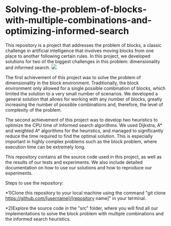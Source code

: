 # Solving-the-problem-of-blocks-with-multiple-combinations-and-optimizing-informed-search
This repository is a project that addresses the problem of blocks, a classic challenge in artificial intelligence that involves moving blocks from one place to another following certain rules. In this project, we developed solutions for two of the biggest challenges in this problem: dimensionality and informed search.
![](https://www.rose-hulman.edu/class/cs/archive/other-old/archive/fall06/materials/search_project_files/image003.gif)

The first achievement of this project was to solve the problem of dimensionality in the block environment. Traditionally, the block environment only allowed for a single possible combination of blocks, which limited the solution to a very small number of scenarios. We developed a general solution that allows for working with any number of blocks, greatly increasing the number of possible combinations and, therefore, the level of complexity of the problem.

The second achievement of this project was to develop two heuristics to optimize the CPU time of informed search algorithms. We used Dijkstra, A* and weighted A* algorithms for the heuristics, and managed to significantly reduce the time required to find the optimal solution. This is especially important in highly complex problems such as the block problem, where execution time can be extremely long.

This repository contains all the source code used in this project, as well as the results of our tests and experiments. We also include detailed documentation on how to use our solutions and how to reproduce our experiments.

Steps to use the repository:

  *1)Clone this repository to your local machine using the command "git clone https://github.com/[username]/[repository name]" in your terminal.
  
  *2)Explore the source code in the "src" folder, where you will find all our implementations to solve the block problem with multiple combinations and the     informed search heuristics.

